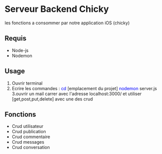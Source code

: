 # Serveur Backend Chicky
les fonctions a consommer par notre application iOS (chicky)

## Requis
- Node-js
- Nodemon

## Usage
1. Ouvrir terminal
2. Ecrire les commandes :
<span style="color:blue">cd </span>[emplacement du projet]
<span style="color:blue">nodemon</span>
 server.js
3.ouvrir un mail carrer avec l'adresse  localhost:3000/ et utiliser [get,post,put,delete] avec une des crud

 ## Fonctions
- Crud utilisateur
- Crud publication
- Crud commentaire
- Crud messages
- Crud conversation